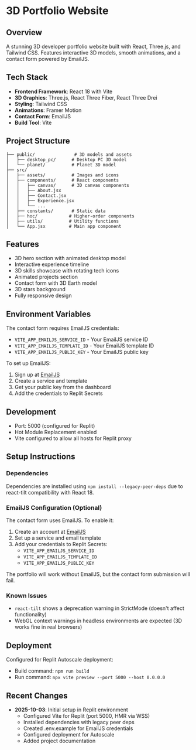# 3D Portfolio Website

## Overview
A stunning 3D developer portfolio website built with React, Three.js, and Tailwind CSS. Features interactive 3D models, smooth animations, and a contact form powered by EmailJS.

## Tech Stack
- **Frontend Framework**: React 18 with Vite
- **3D Graphics**: Three.js, React Three Fiber, React Three Drei
- **Styling**: Tailwind CSS
- **Animations**: Framer Motion
- **Contact Form**: EmailJS
- **Build Tool**: Vite

## Project Structure
```
├── public/               # 3D models and assets
│   ├── desktop_pc/      # Desktop PC 3D model
│   └── planet/          # Planet 3D model
├── src/
│   ├── assets/          # Images and icons
│   ├── components/      # React components
│   │   ├── canvas/      # 3D canvas components
│   │   ├── About.jsx
│   │   ├── Contact.jsx
│   │   ├── Experience.jsx
│   │   └── ...
│   ├── constants/       # Static data
│   ├── hoc/            # Higher-order components
│   ├── utils/          # Utility functions
│   └── App.jsx         # Main app component
```

## Features
- 3D hero section with animated desktop model
- Interactive experience timeline
- 3D skills showcase with rotating tech icons
- Animated projects section
- Contact form with 3D Earth model
- 3D stars background
- Fully responsive design

## Environment Variables
The contact form requires EmailJS credentials:
- `VITE_APP_EMAILJS_SERVICE_ID` - Your EmailJS service ID
- `VITE_APP_EMAILJS_TEMPLATE_ID` - Your EmailJS template ID  
- `VITE_APP_EMAILJS_PUBLIC_KEY` - Your EmailJS public key

To set up EmailJS:
1. Sign up at [EmailJS](https://www.emailjs.com/)
2. Create a service and template
3. Get your public key from the dashboard
4. Add the credentials to Replit Secrets

## Development
- Port: 5000 (configured for Replit)
- Hot Module Replacement enabled
- Vite configured to allow all hosts for Replit proxy

## Setup Instructions

### Dependencies
Dependencies are installed using `npm install --legacy-peer-deps` due to react-tilt compatibility with React 18.

### EmailJS Configuration (Optional)
The contact form uses EmailJS. To enable it:
1. Create an account at [EmailJS](https://www.emailjs.com/)
2. Set up a service and email template
3. Add your credentials to Replit Secrets:
   - `VITE_APP_EMAILJS_SERVICE_ID`
   - `VITE_APP_EMAILJS_TEMPLATE_ID`
   - `VITE_APP_EMAILJS_PUBLIC_KEY`

The portfolio will work without EmailJS, but the contact form submission will fail.

### Known Issues
- `react-tilt` shows a deprecation warning in StrictMode (doesn't affect functionality)
- WebGL context warnings in headless environments are expected (3D works fine in real browsers)

## Deployment
Configured for Replit Autoscale deployment:
- Build command: `npm run build`
- Run command: `npx vite preview --port 5000 --host 0.0.0.0`

## Recent Changes
- **2025-10-03**: Initial setup in Replit environment
  - Configured Vite for Replit (port 5000, HMR via WSS)
  - Installed dependencies with legacy peer deps
  - Created .env.example for EmailJS credentials
  - Configured deployment for Autoscale
  - Added project documentation
